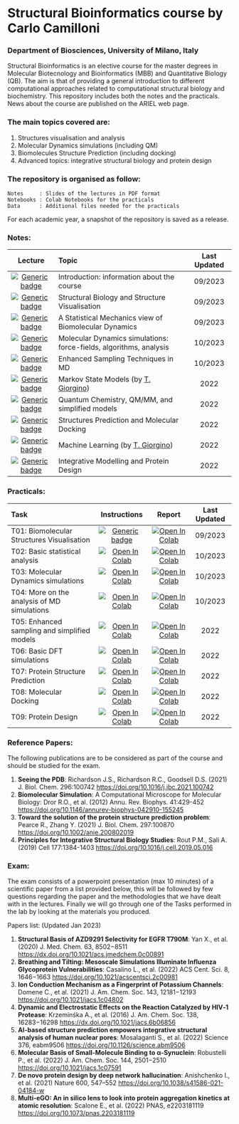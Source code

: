 # Structural Bioinformatics course by Carlo Camilloni
### Department of Biosciences, University of Milano, Italy

Structural Bioinformatics is an elective course for the master degrees in Molecular Biotecnology and Bioinformatics (MBB) and Quantitative Biology (QB). The aim is that of providing a general introduction to different computational approaches related to computational structural biology and biochemistry. This repository includes both the notes and the practicals. News about the course are published on the ARIEL web page.

### The main topics covered are:

1. Structures visualisation and analysis
2. Molecular Dynamics simulations (including QM)
3. Biomolecules Structure Prediction (including docking)
4. Advanced topics: integrative structural biology and protein design

### The repository is organised as follow:

    Notes     : Slides of the lectures in PDF format
    Notebooks : Colab Notebooks for the practicals
    Data      : Additional files needed for the practicals

For each academic year, a snapshot of the repository is saved as a release.

### Notes:
| Lecture |  Topic | Last Updated |
|:--------:|:-------------|:--------:|
| [![Generic badge](https://img.shields.io/badge/0-PDF-<COLOR>.svg)](https://github.com/carlocamilloni/Structural-Bioinformatics/blob/main/Notes/00_Intro.pdf) | Introduction:  information about the course | 09/2023 |
| [![Generic badge](https://img.shields.io/badge/1-PDF-<COLOR>.svg)](https://github.com/carlocamilloni/Structural-Bioinformatics/blob/main/Notes/01_StructuralBiology.pdf) | Structural Biology and Structure Visualisation | 09/2023 |
| [![Generic badge](https://img.shields.io/badge/2-PDF-<COLOR>.svg)](https://github.com/carlocamilloni/Structural-Bioinformatics/blob/main/Notes/02_StochasticMolecules.pdf) | A Statistical Mechanics view of Biomolecular Dynamics | 09/2023 |
| [![Generic badge](https://img.shields.io/badge/3-PDF-<COLOR>.svg)](https://github.com/carlocamilloni/Structural-Bioinformatics/blob/main/Notes/03_MolecularDynamics.pdf) | Molecular Dynamics simulations: force-fields, algorithms, analysis | 10/2023 |
| [![Generic badge](https://img.shields.io/badge/4-PDF-<COLOR>.svg)](https://github.com/carlocamilloni/Structural-Bioinformatics/blob/main/Notes/04_EnhancedMD.pdf) | Enhanced Sampling Techniques in MD | 10/2023 |
| [![Generic badge](https://img.shields.io/badge/5-PDF-<COLOR>.svg)](https://github.com/carlocamilloni/Structural-Bioinformatics/blob/main/Notes/05_MarkovSM.pdf) | Markov State Models (by [T. Giorgino](https://github.com/tonigi)) | 2022 |
| [![Generic badge](https://img.shields.io/badge/6-PDF-<COLOR>.svg)](https://github.com/carlocamilloni/Structural-Bioinformatics/blob/main/Notes/06_QM_MM_more.pdf) | Quantum Chemistry, QM/MM, and simplified models | 2022 |
| [![Generic badge](https://img.shields.io/badge/7-PDF-<COLOR>.svg)](https://github.com/carlocamilloni/Structural-Bioinformatics/blob/main/Notes/07_StructurePredictionDocking.pdf) | Structures Prediction and Molecular Docking | 2022 |
| [![Generic badge](https://img.shields.io/badge/8-PDF-<COLOR>.svg)](https://github.com/carlocamilloni/Structural-Bioinformatics/blob/main/Notes/08_MachineLearning.pdf) | Machine Learning (by [T. Giorgino](https://github.com/tonigi)) | 2022 |
| [![Generic badge](https://img.shields.io/badge/9-PDF-<COLOR>.svg)](https://github.com/carlocamilloni/Structural-Bioinformatics/blob/main/Notes/09_Integrative_design.pdf) | Integrative Modelling and Protein Design | 2022 |

### Practicals:

| Task | Instructions | Report | Last Updated |
|:--------|:-------------:|:-------------:|:------:|
| T01: Biomolecular Structures Visualisation | [![Generic badge](https://img.shields.io/badge/PDF-<COLOR>.svg)](https://github.com/carlocamilloni/Structural-Bioinformatics/blob/main/Notebooks/t01_VMD.pdf) | [![Open In Colab](https://colab.research.google.com/assets/colab-badge.svg)](https://colab.research.google.com/github/carlocamilloni/Structural-Bioinformatics/blob/main/Notebooks/report_1_vmd.ipynb) | 09/2023 |
| T02: Basic statistical analysis | [![Open In Colab](https://colab.research.google.com/assets/colab-badge.svg)](https://colab.research.google.com/github/carlocamilloni/Structural-Bioinformatics/blob/main/Notebooks/t02_intro_stat.ipynb) | [![Open In Colab](https://colab.research.google.com/assets/colab-badge.svg)](https://colab.research.google.com/github/carlocamilloni/Structural-Bioinformatics/blob/main/Notebooks/report_2_stat.ipynb) | 10/2023 |
| T03: Molecular Dynamics simulations | [![Open In Colab](https://colab.research.google.com/assets/colab-badge.svg)](https://colab.research.google.com/github/carlocamilloni/Structural-Bioinformatics/blob/main/Notebooks/t03_MD.ipynb) | [![Open In Colab](https://colab.research.google.com/assets/colab-badge.svg)](https://colab.research.google.com/github/carlocamilloni/Structural-Bioinformatics/blob/main/Notebooks/report_3_MD.ipynb) | 10/2023 |
| T04: More on the analysis of MD simulations | [![Open In Colab](https://colab.research.google.com/assets/colab-badge.svg)](https://colab.research.google.com/github/carlocamilloni/Structural-Bioinformatics/blob/main/Notebooks/t04_MDanalysis.ipynb) | [![Open In Colab](https://colab.research.google.com/assets/colab-badge.svg)](https://colab.research.google.com/github/carlocamilloni/Structural-Bioinformatics/blob/main/Notebooks/report_4_MDanalysis.ipynb) | 10/2023 |
| T05: Enhanced sampling and simplified models | [![Open In Colab](https://colab.research.google.com/assets/colab-badge.svg)](https://colab.research.google.com/github/carlocamilloni/Structural-Bioinformatics/blob/main/Notebooks/t05_MD_enhanced_martini.ipynb) | [![Open In Colab](https://colab.research.google.com/assets/colab-badge.svg)](https://colab.research.google.com/github/carlocamilloni/Structural-Bioinformatics/blob/main/Notebooks/report_5_MD_enhanced_martini.ipynb) | 2022 |
| T06: Basic DFT simulations | [![Open In Colab](https://colab.research.google.com/assets/colab-badge.svg)](https://colab.research.google.com/github/carlocamilloni/Structural-Bioinformatics/blob/main/Notebooks/t06_QM.ipynb) | [![Open In Colab](https://colab.research.google.com/assets/colab-badge.svg)](https://colab.research.google.com/github/carlocamilloni/Structural-Bioinformatics/blob/main/Notebooks/report_6_QM.ipynb) | 2022 |
| T07: Protein Structure Prediction | [![Open In Colab](https://colab.research.google.com/assets/colab-badge.svg)](https://colab.research.google.com/github/carlocamilloni/Structural-Bioinformatics/blob/main/Notebooks/t07_StructurePred.ipynb) | [![Open In Colab](https://colab.research.google.com/assets/colab-badge.svg)](https://colab.research.google.com/github/carlocamilloni/Structural-Bioinformatics/blob/main/Notebooks/report_7_StructurePred.ipynb) | 2022 |
| T08: Molecular Docking | [![Open In Colab](https://colab.research.google.com/assets/colab-badge.svg)](https://colab.research.google.com/github/carlocamilloni/Structural-Bioinformatics/blob/main/Notebooks/t08_docking.ipynb) | [![Open In Colab](https://colab.research.google.com/assets/colab-badge.svg)](https://colab.research.google.com/github/carlocamilloni/Structural-Bioinformatics/blob/main/Notebooks/report_8_docking.ipynb) | 2022 |
| T09: Protein Design | [![Open In Colab](https://colab.research.google.com/assets/colab-badge.svg)](https://colab.research.google.com/github/carlocamilloni/Structural-Bioinformatics/blob/main/Notebooks/t09_design.ipynb) | [![Open In Colab](https://colab.research.google.com/assets/colab-badge.svg)](https://colab.research.google.com/github/carlocamilloni/Structural-Bioinformatics/blob/main/Notebooks/report_9_design.ipynb) | 2022 |

### Reference Papers:
The following publications are to be considered as part of the course and should be studied for the exam.

1. **Seeing the PDB**: Richardson J.S., Richardson R.C., Goodsell D.S. (2021) J. Biol. Chem. 296:100742 https://doi.org/10.1016/j.jbc.2021.100742
2. **Biomolecular Simulation**: A Computational Microscope for Molecular Biology: Dror R.O., et al. (2012) Annu. Rev. Biophys. 41:429-452 https://doi.org/10.1146/annurev-biophys-042910-155245
3. **Toward the solution of the protein structure prediction problem**: Pearce R., Zhang Y. (2021) J. Biol. Chem. 297:100870 https://doi.org/10.1002/anie.200802019
4. **Principles for Integrative Structural Biology Studies**: Rout P.M., Sali A. (2019) Cell 177:1384-1403 https://doi.org/10.1016/j.cell.2019.05.016

### Exam:

The exam consists of a powerpoint presentation (max 10 minutes) of a scientific paper from a list provided below, this will be followed by few questions regarding the paper and the methodologies that we have dealt with in the lectures. Finally we will go through one of the Tasks performed in the lab by looking at the materials you produced.

Papers list: (Updated Jan 2023)
1. **Structural Basis of AZD9291 Selectivity for EGFR T790M**: Yan X., et al. (2020) J. Med. Chem. 63, 8502−8511 https://dx.doi.org/10.1021/acs.jmedchem.0c00891
2. **Breathing and Tilting: Mesoscale Simulations Illuminate Influenza Glycoprotein Vulnerabilities**: Casalino L., et al. (2022) ACS Cent. Sci. 8, 1646−1663 https://doi.org/10.1021/acscentsci.2c00981
3. **Ion Conduction Mechanism as a Fingerprint of Potassium Channels**: Domene C., et al. (2021)  J. Am. Chem. Soc. 143, 12181−12193 https://doi.org/10.1021/jacs.1c04802
4. **Dynamic and Electrostatic Effects on the Reaction Catalyzed by HIV‐1 Protease**: Krzeminśka A., et al. (2016) J. Am. Chem. Soc. 138, 16283−16298 https://dx.doi.org/10.1021/jacs.6b06856
5. **AI-based structure prediction empowers integrative structural analysis of human nuclear pores**: Mosalaganti S., et al. (2022) Science 376, eabm9506 https://doi.org/10.1126/science.abm9506
6. **Molecular Basis of Small-Molecule Binding to α‐Synuclein**: Robustelli P., et al. (2022) J. Am. Chem. Soc. 144, 2501−2510 https://doi.org/10.1021/jacs.1c07591
7. **De novo protein design by deep network hallucination**: Anishchenko I., et al. (2021) Nature 600, 547–552 https://doi.org/10.1038/s41586-021-04184-w
8. **Multi-eGO: An in silico lens to look into protein aggregation kinetics at atomic resolution**: Scalone E., et al. (2022) PNAS, e2203181119 https://doi.org/10.1073/pnas.2203181119
